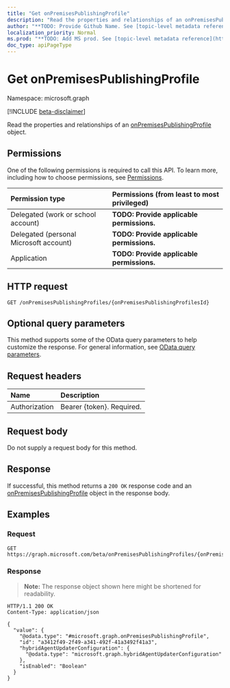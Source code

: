 ```yaml
---
title: "Get onPremisesPublishingProfile"
description: "Read the properties and relationships of an onPremisesPublishingProfile object."
author: "**TODO: Provide Github Name. See [topic-level metadata reference](https://msgo.azurewebsites.net/add/document/guidelines/metadata.html#topic-level-metadata)**"
localization_priority: Normal
ms.prod: "**TODO: Add MS prod. See [topic-level metadata reference](https://msgo.azurewebsites.net/add/document/guidelines/metadata.html#topic-level-metadata)**"
doc_type: apiPageType
---
```


# Get onPremisesPublishingProfile
Namespace: microsoft.graph

[!INCLUDE [beta-disclaimer](../../includes/beta-disclaimer.md)]

Read the properties and relationships of an [onPremisesPublishingProfile](../resources/onpremisespublishingprofile.md) object.

## Permissions
One of the following permissions is required to call this API. To learn more, including how to choose permissions, see [Permissions](/graph/permissions-reference).

|Permission type|Permissions (from least to most privileged)|
|:---|:---|
|Delegated (work or school account)|**TODO: Provide applicable permissions.**|
|Delegated (personal Microsoft account)|**TODO: Provide applicable permissions.**|
|Application|**TODO: Provide applicable permissions.**|

## HTTP request

<!-- {
  "blockType": "ignored"
}
-->
``` http
GET /onPremisesPublishingProfiles/{onPremisesPublishingProfilesId}
```

## Optional query parameters
This method supports some of the OData query parameters to help customize the response. For general information, see [OData query parameters](/graph/query-parameters).

## Request headers
|Name|Description|
|:---|:---|
|Authorization|Bearer {token}. Required.|

## Request body
Do not supply a request body for this method.

## Response

If successful, this method returns a `200 OK` response code and an [onPremisesPublishingProfile](../resources/onpremisespublishingprofile.md) object in the response body.

## Examples

### Request
<!-- {
  "blockType": "request",
  "name": "get_onpremisespublishingprofile"
}
-->
``` http
GET https://graph.microsoft.com/beta/onPremisesPublishingProfiles/{onPremisesPublishingProfilesId}
```


### Response
>**Note:** The response object shown here might be shortened for readability.
<!-- {
  "blockType": "response",
  "truncated": true,
  "@odata.type": "microsoft.graph.onPremisesPublishingProfile"
}
-->
``` http
HTTP/1.1 200 OK
Content-Type: application/json

{
  "value": {
    "@odata.type": "#microsoft.graph.onPremisesPublishingProfile",
    "id": "a3412f49-2f49-a341-492f-41a3492f41a3",
    "hybridAgentUpdaterConfiguration": {
      "@odata.type": "microsoft.graph.hybridAgentUpdaterConfiguration"
    },
    "isEnabled": "Boolean"
  }
}
```

